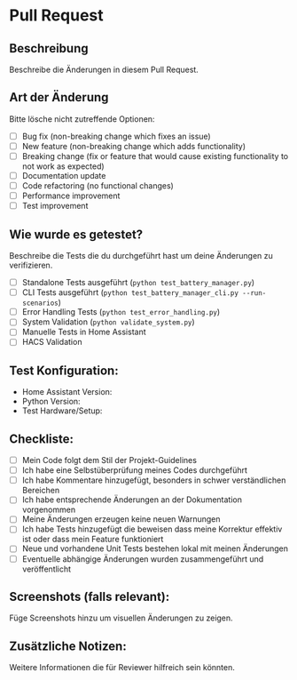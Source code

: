 # Pull Request

## Beschreibung
Beschreibe die Änderungen in diesem Pull Request.

## Art der Änderung
Bitte lösche nicht zutreffende Optionen:

- [ ] Bug fix (non-breaking change which fixes an issue)
- [ ] New feature (non-breaking change which adds functionality)  
- [ ] Breaking change (fix or feature that would cause existing functionality to not work as expected)
- [ ] Documentation update
- [ ] Code refactoring (no functional changes)
- [ ] Performance improvement
- [ ] Test improvement

## Wie wurde es getestet?
Beschreibe die Tests die du durchgeführt hast um deine Änderungen zu verifizieren.

- [ ] Standalone Tests ausgeführt (`python test_battery_manager.py`)
- [ ] CLI Tests ausgeführt (`python test_battery_manager_cli.py --run-scenarios`)
- [ ] Error Handling Tests (`python test_error_handling.py`)
- [ ] System Validation (`python validate_system.py`)
- [ ] Manuelle Tests in Home Assistant
- [ ] HACS Validation

## Test Konfiguration:
* Home Assistant Version:
* Python Version:
* Test Hardware/Setup:

## Checkliste:
- [ ] Mein Code folgt dem Stil der Projekt-Guidelines
- [ ] Ich habe eine Selbstüberprüfung meines Codes durchgeführt
- [ ] Ich habe Kommentare hinzugefügt, besonders in schwer verständlichen Bereichen
- [ ] Ich habe entsprechende Änderungen an der Dokumentation vorgenommen
- [ ] Meine Änderungen erzeugen keine neuen Warnungen
- [ ] Ich habe Tests hinzugefügt die beweisen dass meine Korrektur effektiv ist oder dass mein Feature funktioniert
- [ ] Neue und vorhandene Unit Tests bestehen lokal mit meinen Änderungen
- [ ] Eventuelle abhängige Änderungen wurden zusammengeführt und veröffentlicht

## Screenshots (falls relevant):
Füge Screenshots hinzu um visuellen Änderungen zu zeigen.

## Zusätzliche Notizen:
Weitere Informationen die für Reviewer hilfreich sein könnten.
